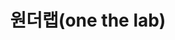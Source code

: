 ---
layout: post
title: 원더랩(one the lab)
category: company
period: 2018.04 ~ 현재
work: 전시 하드웨어, 소프트웨어 개발 (Unity3d, Arduino)
tag:
---